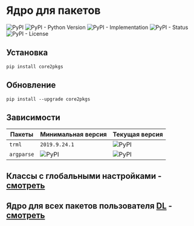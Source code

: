 # Ядро для пакетов

![PyPI](https://img.shields.io/pypi/v/core2pkgs)
![PyPI - Python Version](https://img.shields.io/pypi/pyversions/core2pkgs)
![PyPI - Implementation](https://img.shields.io/pypi/implementation/core2pkgs)
![PyPI - Status](https://img.shields.io/pypi/status/core2pkgs)
![PyPI - License](https://img.shields.io/pypi/l/core2pkgs)

## Установка

```shell script
pip install core2pkgs
```

## Обновление

```shell script
pip install --upgrade core2pkgs
```

## Зависимости

| Пакеты | Минимальная версия | Текущая версия |
| ------ | ------------------ | -------------- |
`trml` | `2019.9.24.1` | ![PyPI](https://img.shields.io/pypi/v/trml) |
`argparse` | ![PyPI](https://img.shields.io/pypi/v/argparse==1.4.0) | ![PyPI](https://img.shields.io/pypi/v/argparse) | 

## Классы с глобальными настройками - [смотреть](https://github.com/DmitryRyumin/pkgs/blob/master/core2pkgs/core2pkgs/config.py)
## Ядро для всех пакетов пользователя [DL](https://pypi.org/user/DL/) - [смотреть](https://github.com/DmitryRyumin/pkgs/blob/master/core2pkgs/core2pkgs/core.py)